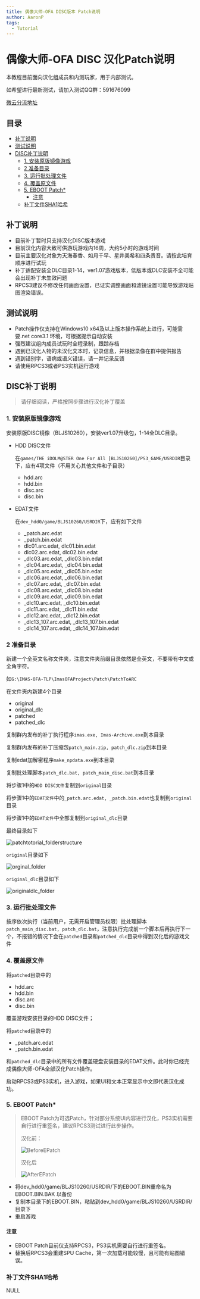 ```yaml
---
title: 偶像大师-OFA DISC版本 Patch说明
author: AaronP
tags:
  - Tutorial
---
```


# 偶像大师-OFA DISC 汉化Patch说明

本教程目前面向汉化组成员和内测玩家，用于内部测试。

如希望进行最新测试，请加入测试QQ群：591676099

[微云分流地址](https://share.weiyun.com/SDJaXOmH)

## 目录
- [补丁说明](#%E8%A1%A5%E4%B8%81%E8%AF%B4%E6%98%8E)
- [测试说明](#%E6%B5%8B%E8%AF%95%E8%AF%B4%E6%98%8E)
- [DISC补丁说明](#disc%E8%A1%A5%E4%B8%81%E8%AF%B4%E6%98%8E)
  - [1. 安装原版镜像游戏](#1-%E5%AE%89%E8%A3%85%E5%8E%9F%E7%89%88%E9%95%9C%E5%83%8F%E6%B8%B8%E6%88%8F)
  - [2 准备目录](#2-%E5%87%86%E5%A4%87%E7%9B%AE%E5%BD%95)
  - [3. 运行批处理文件](#3-%E8%BF%90%E8%A1%8C%E6%89%B9%E5%A4%84%E7%90%86%E6%96%87%E4%BB%B6)
  - [4. 覆盖原文件](#4-%E8%A6%86%E7%9B%96%E5%8E%9F%E6%96%87%E4%BB%B6)
  - [5. EBOOT Patch*](#5-eboot-patch)
    - [注意](#%E6%B3%A8%E6%84%8F)
  - [补丁文件SHA1哈希](#%E8%A1%A5%E4%B8%81%E6%96%87%E4%BB%B6sha1%E5%93%88%E5%B8%8C)



## 补丁说明

- 目前补丁暂时只支持汉化DISC版本游戏
- 目前汉化内容大致可供游玩游戏内16周，大约5小时的游戏时间
- 目前主要汉化对象为天海春香、如月千早、星井美希和四条贵音。请按此培育顺序进行试玩
- 补丁适配安装全DLC目录1-14，ver1.07游戏版本，低版本或DLC安装不全可能会出现补丁未生效问题
- RPCS3建议不修改任何画面设置，已证实调整画面和滤镜设置可能导致游戏贴图渲染错误。

## 测试说明

- Patch操作仅支持在Windows10 x64及以上版本操作系统上进行，可能需要.net core3.1 环境，可根据提示自动安装
- 强烈建议组内成员试玩时全程录制，跟踪存档
- 遇到已汉化人物的未汉化文本时，记录信息，并根据录像在群中提供报告
- 遇到错别字，语病或语义错误，请一并记录反馈
- 请使用RPCS3或者PS3实机运行游戏


## DISC补丁说明

> 请仔细阅读，严格按照步骤进行汉化补丁覆盖

### 1. 安装原版镜像游戏

安装原版DISC镜像（BLJS10260），安装ver1.07升级包，1-14全DLC目录。

- HDD DISC文件

  在`games/THE iDOLM@STER One For All [BLJS10260]/PS3_GAME/USRDIR`目录下，应有4项文件（不用关心其他文件和子目录）

  - hdd.arc
  - hdd.bin
  - disc.arc
  - disc.bin

- EDAT文件

  在`dev_hdd0/game/BLJS10260/USRDIR`下，应有如下文件

  - _patch.arc.edat
  - _patch.bin.edat
  - dlc01.arc.edat, dlc01.bin.edat
  - dlc02.arc.edat, dlc02.bin.edat
  - _dlc03.arc.edat, _dlc03.bin.edat
  - _dlc04.arc.edat, _dlc04.bin.edat
  - _dlc05.arc.edat, _dlc05.bin.edat
  - _dlc06.arc.edat, _dlc06.bin.edat
  - _dlc07.arc.edat, _dlc07.bin.edat
  - _dlc08.arc.edat, _dlc08.bin.edat
  - _dlc09.arc.edat, _dlc09.bin.edat
  - _dlc10.arc.edat, _dlc10.bin.edat
  - _dlc11.arc.edat, _dlc11.bin.edat
  - _dlc12.arc.edat, _dlc12.bin.edat
  - _dlc13_107.arc.edat, _dlc13_107.bin.edat
  - _dlc14_107.arc.edat, _dlc14_107.bin.edat

### 2 准备目录

新建一个全英文名称文件夹，注意文件夹前缀目录依然是全英文，不要带有中文或全角字符。

如`G:\IMAS-OFA-TLP\ImasOFAProject\Patch\PatchToARC`

在文件夹内新建4个目录

- original
- original_dlc
- patched
- patched_dlc

复制群内发布的补丁执行程序`imas.exe, Imas-Archive.exe`到本目录

复制群内发布的补丁压缩包`patch_main.zip, patch_dlc.zip`到本目录

复制edat加解密程序`make_npdata.exe`到本目录

复制批处理脚本`patch_dlc.bat, patch_main_disc.bat`到本目录

将步骤1中的`HDD DISC文件`复制到`original`目录

将步骤1中的`EDAT文件`中的`_patch.arc.edat, _patch.bin.edat`也复制到`original`目录

将步骤1中的`EDAT文件`中全部复制到`original_dlc`目录

 

最终目录如下

![patchtotorial_folderstructure](/images/patchtotorial_folderstructure.jpg)

   

`original`目录如下

![orginal_folder](/images/orginal_folder.jpg)

 

`original_dlc`目录如下

![originaldlc_folder](/images/originaldlc_folder.jpg)

### 3. 运行批处理文件

按序依次执行（当前用户，无需开启管理员权限）批处理脚本`patch_main_disc.bat, patch_dlc.bat`，注意执行完成前一个脚本后再执行下一个，不报错的情况下会在`patched`目录和`patched_dlc`目录中得到汉化后的游戏文件



### 4. 覆盖原文件

将`patched`目录中的

- hdd.arc
- hdd.bin
- disc.arc
- disc.bin

覆盖游戏安装目录的HDD DISC文件；

将`patched`目录中的

- _patch.arc.edat
- _patch.bin.edat

和`patched_dlc`目录中的所有文件覆盖硬盘安装目录的EDAT文件。此时你已经完成偶像大师-OFA全部汉化Patch操作。

启动RPCS3或PS3实机，进入游戏，如果UI和文本正常显示中文即代表汉化成功。

### 5. EBOOT Patch*

> EBOOT Patch为可选Patch，针对部分系统UI内容进行汉化，PS3实机需要自行进行重签名，建议RPCS3测试进行此步操作。
>
> 汉化前：
>
> ![BeforeEPatch](/images/BeforeEPatch.jpg)
>
> 汉化后
>
> ![AfterEPatch](/images/AfterEPatch.jpg)

- 将dev_hdd0/game/BLJS10260/USRDIR/下的EBOOT.BIN重命名为EBOOT.BIN.BAK 以备份
- 复制本目录下的EBOOT.BIN，粘贴到dev_hdd0/game/BLJS10260/USRDIR/目录下
- 重启游戏

#### 注意

- EBOOT Patch目前仅支持RPCS3，PS3实机需要自行进行重签名。
- 替换后RPCS3会重建SPU Cache，第一次加载可能较慢，且可能有贴图错误。



### 补丁文件SHA1哈希

NULL

